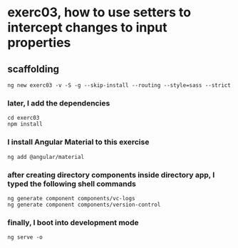 # exerc03, how to use setters to intercept changes to input properties

## scaffolding

```shell
ng new exerc03 -v -S -g --skip-install --routing --style=sass --strict
```

### later, I add the dependencies

```shell
cd exerc03
npm install
```

### I install Angular Material to this exercise

```shell
ng add @angular/material
```

### after creating directory components inside directory app, I typed the following shell commands

```shell
ng generate component components/vc-logs
ng generate component components/version-control
```

### finally, I boot into development mode

```shell
ng serve -o
```
